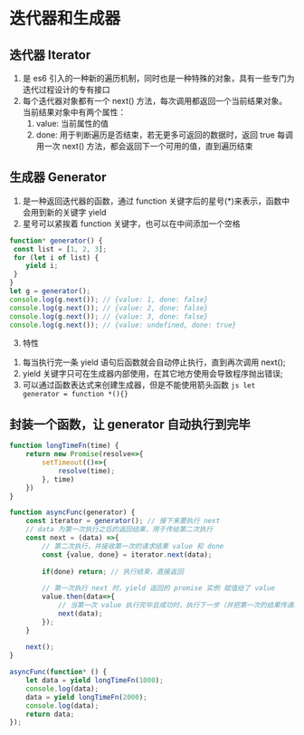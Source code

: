 # 迭代器和生成器	

## 迭代器 Iterator
1. 是 es6 引入的一种新的遍历机制，同时也是一种特殊的对象，具有一些专门为迭代过程设计的专有接口
2. 每个迭代器对象都有一个 next() 方法，每次调用都返回一个当前结果对象。
	当前结果对象中有两个属性：
	  1) value: 当前属性的值
	  2) done: 用于判断遍历是否结束，若无更多可返回的数据时，返回 true
		       每调用一次 next() 方法，都会返回下一个可用的值，直到遍历结束
			   
## 生成器 Generator
1. 是一种返回迭代器的函数，通过 function 关键字后的星号(*)来表示，函数中会用到新的关键字 yield
2. 星号可以紧挨着 function 关键字，也可以在中间添加一个空格

```js
function* generator() {
 const list = [1, 2, 3];
 for (let i of list) {
	yield i;
 } 
}
let g = generator();
console.log(g.next()); // {value: 1, done: false}
console.log(g.next()); // {value: 2, done: false}
console.log(g.next()); // {value: 3, done: false}
console.log(g.next()); // {value: undefined, done: true}
```

3. 特性
  1) 每当执行完一条 yield 语句后函数就会自动停止执行，直到再次调用 next();
  2) yield 关键字只可在生成器内部使用，在其它地方使用会导致程序抛出错误;
  3) 可以通过函数表达式来创建生成器，但是不能使用箭头函数
	```js
	 let generator = function *(){} 
	```
	
## 封装一个函数，让 generator 自动执行到完毕
```js
function longTimeFn(time) {
	return new Promise(resolve=>{
		setTimeout(()=>{
			resolve(time);
		}, time)
	})
}

function asyncFunc(generator) {
	const iterator = generator(); // 接下来要执行 next
	// data 为第一次执行之后的返回结果，用于传给第二次执行
	const next = (data) =>{
		// 第二次执行，并接收第一次的请求结果 value 和 done
		const {value, done} = iterator.next(data);
		
		if(done) return; // 执行结束，直接返回
		
		// 第一次执行 next 时，yield 返回的 promise 实例 赋值给了 value
		value.then(data=>{
			// 当第一次 value 执行完毕且成功时，执行下一步（并把第一次的结果传递给下一步）
			next(data);
		});
	}
	
	next();
}

asyncFunc(function* () {
	let data = yield longTimeFn(1000);
	console.log(data);
	data = yield longTimeFn(2000);
	console.log(data);
	return data;
});
```
